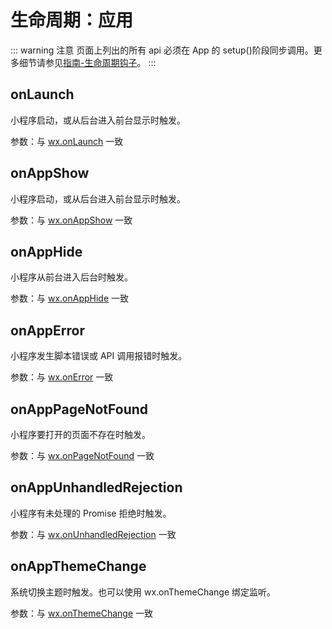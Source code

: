 # 生命周期：应用

::: warning 注意
页面上列出的所有 api 必须在 App 的 setup()阶段同步调用。更多细节请参见[指南-生命周期钩子]()。
:::

## onLaunch

小程序启动，或从后台进入前台显示时触发。

参数：与 [wx.onLaunch](https://developers.weixin.qq.com/miniprogram/dev/api/base/app/app-event/wx.onLaunch.html) 一致

## onAppShow

小程序启动，或从后台进入前台显示时触发。

参数：与 [wx.onAppShow](https://developers.weixin.qq.com/miniprogram/dev/api/base/app/app-event/wx.onAppShow.html) 一致

## onAppHide

小程序从前台进入后台时触发。

参数：与 [wx.onAppHide](https://developers.weixin.qq.com/miniprogram/dev/api/base/app/app-event/wx.onAppHide.html) 一致

## onAppError

小程序发生脚本错误或 API 调用报错时触发。

参数：与 [wx.onError](https://developers.weixin.qq.com/miniprogram/dev/api/base/app/app-event/wx.onError.html) 一致

## onAppPageNotFound

小程序要打开的页面不存在时触发。

参数：与 [wx.onPageNotFound](https://developers.weixin.qq.com/miniprogram/dev/api/base/app/app-event/wx.onPageNotFound.html) 一致

## onAppUnhandledRejection

小程序有未处理的 Promise 拒绝时触发。

参数：与 [wx.onUnhandledRejection](https://developers.weixin.qq.com/miniprogram/dev/api/base/app/app-event/wx.onUnhandledRejection.html) 一致

## onAppThemeChange

系统切换主题时触发。也可以使用 wx.onThemeChange 绑定监听。

参数：与 [wx.onThemeChange](https://developers.weixin.qq.com/miniprogram/dev/api/base/app/app-event/wx.onThemeChange.html) 一致
